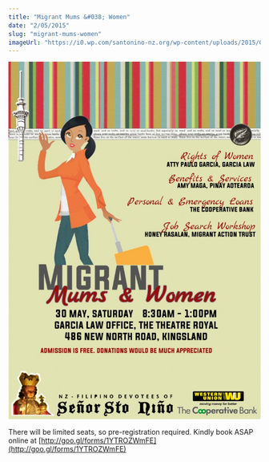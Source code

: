 ```yaml
---
title: "Migrant Mums &#038; Women"
date: "2/05/2015"
slug: "migrant-mums-women"
imageUrl: "https://i0.wp.com/santonino-nz.org/wp-content/uploads/2015/05/migrantmums_poster_lowres1-724x1024.jpg?resize=724%2C1024"
---
```


[![migrantmums_poster_lowres](assets\images\migrantmums_poster_lowres1-724x1024.jpg)](https://i0.wp.com/santonino-nz.org/wp-content/uploads/2015/05/migrantmums_poster_lowres1.jpg)

There will be limited seats, so pre-registration required. Kindly book ASAP online at [http://goo.gl/forms/1YTROZWmFE](http://goo.gl/forms/1YTROZWmFE)